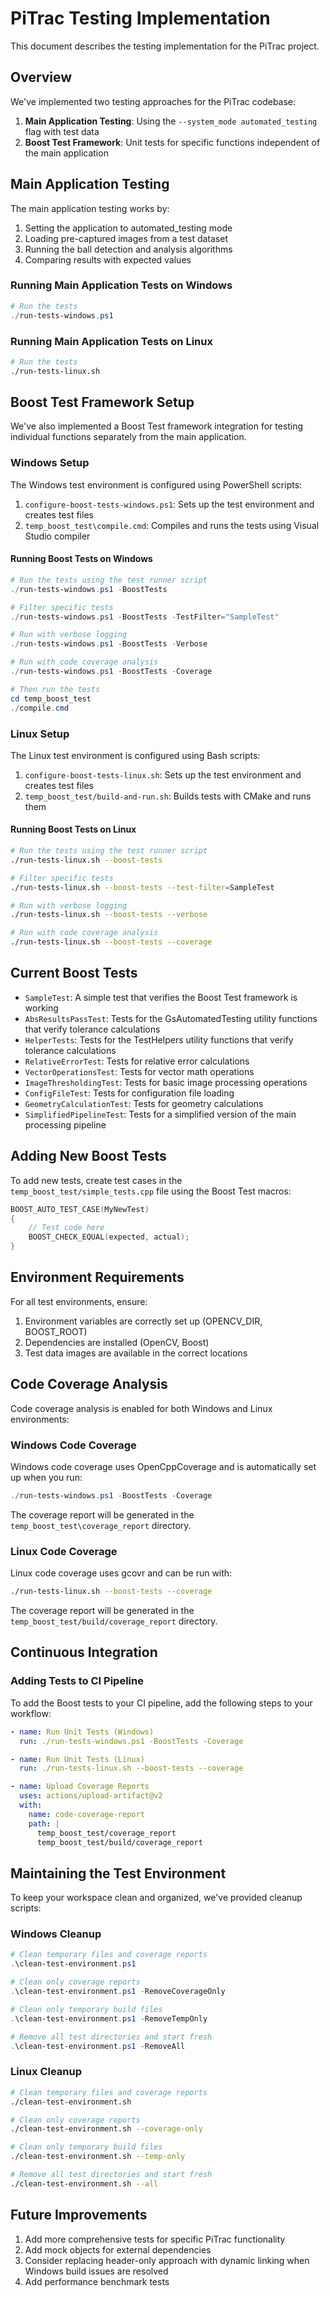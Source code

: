 # PiTrac Testing Implementation

This document describes the testing implementation for the PiTrac project.

## Overview

We've implemented two testing approaches for the PiTrac codebase:

1. **Main Application Testing**: Using the `--system_mode automated_testing` flag with test data
2. **Boost Test Framework**: Unit tests for specific functions independent of the main application

## Main Application Testing

The main application testing works by:

1. Setting the application to automated_testing mode
2. Loading pre-captured images from a test dataset
3. Running the ball detection and analysis algorithms
4. Comparing results with expected values

### Running Main Application Tests on Windows

```powershell
# Run the tests
./run-tests-windows.ps1
```

### Running Main Application Tests on Linux

```bash
# Run the tests
./run-tests-linux.sh
```

## Boost Test Framework Setup

We've also implemented a Boost Test framework integration for testing individual functions separately from the main application.

### Windows Setup

The Windows test environment is configured using PowerShell scripts:

1. `configure-boost-tests-windows.ps1`: Sets up the test environment and creates test files
2. `temp_boost_test\compile.cmd`: Compiles and runs the tests using Visual Studio compiler

#### Running Boost Tests on Windows

```powershell
# Run the tests using the test runner script
./run-tests-windows.ps1 -BoostTests

# Filter specific tests
./run-tests-windows.ps1 -BoostTests -TestFilter="SampleTest"

# Run with verbose logging
./run-tests-windows.ps1 -BoostTests -Verbose

# Run with code coverage analysis
./run-tests-windows.ps1 -BoostTests -Coverage

# Then run the tests
cd temp_boost_test
./compile.cmd
```

### Linux Setup

The Linux test environment is configured using Bash scripts:

1. `configure-boost-tests-linux.sh`: Sets up the test environment and creates test files
2. `temp_boost_test/build-and-run.sh`: Builds tests with CMake and runs them

#### Running Boost Tests on Linux

```bash
# Run the tests using the test runner script
./run-tests-linux.sh --boost-tests

# Filter specific tests
./run-tests-linux.sh --boost-tests --test-filter=SampleTest

# Run with verbose logging
./run-tests-linux.sh --boost-tests --verbose

# Run with code coverage analysis
./run-tests-linux.sh --boost-tests --coverage
```

## Current Boost Tests

- `SampleTest`: A simple test that verifies the Boost Test framework is working
- `AbsResultsPassTest`: Tests for the GsAutomatedTesting utility functions that verify tolerance calculations
- `HelperTests`: Tests for the TestHelpers utility functions that verify tolerance calculations 
- `RelativeErrorTest`: Tests for relative error calculations
- `VectorOperationsTest`: Tests for vector math operations
- `ImageThresholdingTest`: Tests for basic image processing operations
- `ConfigFileTest`: Tests for configuration file loading
- `GeometryCalculationTest`: Tests for geometry calculations
- `SimplifiedPipelineTest`: Tests for a simplified version of the main processing pipeline

## Adding New Boost Tests

To add new tests, create test cases in the `temp_boost_test/simple_tests.cpp` file using the Boost Test macros:

```cpp
BOOST_AUTO_TEST_CASE(MyNewTest)
{
    // Test code here
    BOOST_CHECK_EQUAL(expected, actual);
}
```

## Environment Requirements

For all test environments, ensure:

1. Environment variables are correctly set up (OPENCV_DIR, BOOST_ROOT)
2. Dependencies are installed (OpenCV, Boost)
3. Test data images are available in the correct locations

## Code Coverage Analysis

Code coverage analysis is enabled for both Windows and Linux environments:

### Windows Code Coverage

Windows code coverage uses OpenCppCoverage and is automatically set up when you run:

```powershell
./run-tests-windows.ps1 -BoostTests -Coverage
```

The coverage report will be generated in the `temp_boost_test\coverage_report` directory.

### Linux Code Coverage

Linux code coverage uses gcovr and can be run with:

```bash
./run-tests-linux.sh --boost-tests --coverage
```

The coverage report will be generated in the `temp_boost_test/build/coverage_report` directory.

## Continuous Integration

### Adding Tests to CI Pipeline

To add the Boost tests to your CI pipeline, add the following steps to your workflow:

```yaml
- name: Run Unit Tests (Windows)
  run: ./run-tests-windows.ps1 -BoostTests -Coverage

- name: Run Unit Tests (Linux) 
  run: ./run-tests-linux.sh --boost-tests --coverage

- name: Upload Coverage Reports
  uses: actions/upload-artifact@v2
  with:
    name: code-coverage-report
    path: |
      temp_boost_test/coverage_report
      temp_boost_test/build/coverage_report
```

## Maintaining the Test Environment

To keep your workspace clean and organized, we've provided cleanup scripts:

### Windows Cleanup

```powershell
# Clean temporary files and coverage reports
.\clean-test-environment.ps1

# Clean only coverage reports
.\clean-test-environment.ps1 -RemoveCoverageOnly

# Clean only temporary build files
.\clean-test-environment.ps1 -RemoveTempOnly

# Remove all test directories and start fresh
.\clean-test-environment.ps1 -RemoveAll
```

### Linux Cleanup

```bash
# Clean temporary files and coverage reports
./clean-test-environment.sh

# Clean only coverage reports
./clean-test-environment.sh --coverage-only

# Clean only temporary build files
./clean-test-environment.sh --temp-only

# Remove all test directories and start fresh
./clean-test-environment.sh --all
```

## Future Improvements

1. Add more comprehensive tests for specific PiTrac functionality
2. Add mock objects for external dependencies
3. Consider replacing header-only approach with dynamic linking when Windows build issues are resolved
4. Add performance benchmark tests
